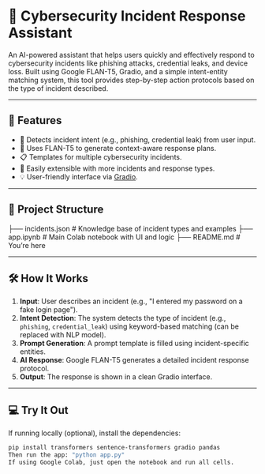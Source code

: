 # 🔐 Cybersecurity Incident Response Assistant

An AI-powered assistant that helps users quickly and effectively respond to cybersecurity incidents like phishing attacks, credential leaks, and device loss. Built using Google FLAN-T5, Gradio, and a simple intent-entity matching system, this tool provides step-by-step action protocols based on the type of incident described.

---

## 🚀 Features

- 🔎 Detects incident intent (e.g., phishing, credential leak) from user input.
- 🤖 Uses FLAN-T5 to generate context-aware response plans.
- 📋 Templates for multiple cybersecurity incidents.
- 🧠 Easily extensible with more incidents and response types.
- 💡 User-friendly interface via [Gradio](https://gradio.app).

---

## 📁 Project Structure

├── incidents.json # Knowledge base of incident types and examples
├── app.ipynb      # Main Colab notebook with UI and logic
├── README.md      # You’re here

---

## 🛠 How It Works

1. **Input**: User describes an incident (e.g., "I entered my password on a fake login page").
2. **Intent Detection**: The system detects the type of incident (e.g., `phishing`, `credential_leak`) using keyword-based matching (can be replaced with NLP model).
3. **Prompt Generation**: A prompt template is filled using incident-specific entities.
4. **AI Response**: Google FLAN-T5 generates a detailed incident response protocol.
5. **Output**: The response is shown in a clean Gradio interface.

---

## 💻 Try It Out

If running locally (optional), install the dependencies:

```bash
pip install transformers sentence-transformers gradio pandas
Then run the app: "python app.py"
If using Google Colab, just open the notebook and run all cells.
